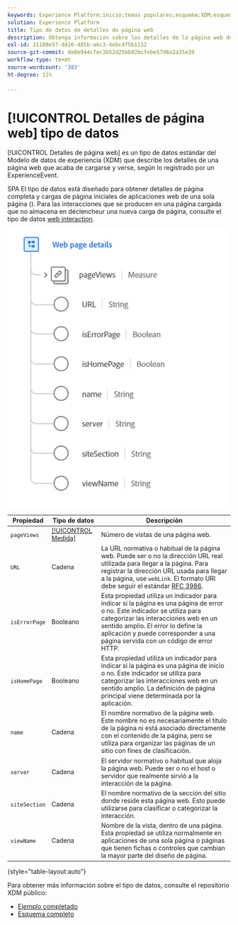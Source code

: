 ```yaml
---
keywords: Experience Platform;inicio;temas populares;esquema;XDM;esquemas;esquemas;Detalles de página web;tipo de datos;tipo de datos;tipo de datos;página web
solution: Experience Platform
title: Tipo de datos de detalles de página web
description: Obtenga información sobre los detalles de la página web del tipo de datos del Modelo de datos de experiencia (XDM).
exl-id: 31108e57-d416-485b-a6c3-4ebc4f5b1152
source-git-commit: de8e944cfec3b52d25bb02bcfebe57d6a2a35e39
workflow-type: tm+mt
source-wordcount: '383'
ht-degree: 11%

---
```


# [!UICONTROL Detalles de página web] tipo de datos

[!UICONTROL Detalles de página web] es un tipo de datos estándar del Modelo de datos de experiencia (XDM) que describe los detalles de una página web que acaba de cargarse y verse, según lo registrado por un ExperienceEvent.

SPA El tipo de datos está diseñado para obtener detalles de página completa y cargas de página iniciales de aplicaciones web de una sola página (). Para las interacciones que se producen en una página cargada que no almacena en déclencheur una nueva carga de página, consulte el tipo de datos [web interaction](./web-interaction.md).

<img src="../images/data-types/web-page-details.PNG" width="500" /><br />

| Propiedad | Tipo de datos | Descripción |
| --- | --- | --- |
| `pageViews` | [[!UICONTROL Medida]](./measure.md) | Número de vistas de una página web. |
| `URL` | Cadena | La URL normativa o habitual de la página web. Puede ser o no la dirección URL real utilizada para llegar a la página. Para registrar la dirección URL usada para llegar a la página, use `webLink`. El formato URI debe seguir el estándar [RFC 3986](https://tools.ietf.org/html/rfc3986). |
| `isErrorPage` | Booleano | Esta propiedad utiliza un indicador para indicar si la página es una página de error o no. Este indicador se utiliza para categorizar las interacciones web en un sentido amplio. El error lo define la aplicación y puede corresponder a una página servida con un código de error HTTP. |
| `isHomePage` | Booleano | Esta propiedad utiliza un indicador para indicar si la página es una página de inicio o no. Este indicador se utiliza para categorizar las interacciones web en un sentido amplio. La definición de página principal viene determinada por la aplicación. |
| `name` | Cadena | El nombre normativo de la página web. Este nombre no es necesariamente el título de la página ni está asociado directamente con el contenido de la página, pero se utiliza para organizar las páginas de un sitio con fines de clasificación. |
| `server` | Cadena | El servidor normativo o habitual que aloja la página web. Puede ser o no el host o servidor que realmente sirvió a la interacción de la página. |
| `siteSection` | Cadena | El nombre normativo de la sección del sitio donde reside esta página web. Esto puede utilizarse para clasificar o categorizar la interacción. |
| `viewName` | Cadena | Nombre de la vista, dentro de una página. Esta propiedad se utiliza normalmente en aplicaciones de una sola página o páginas que tienen fichas o controles que cambian la mayor parte del diseño de página. |

{style="table-layout:auto"}

Para obtener más información sobre el tipo de datos, consulte el repositorio XDM público:

* [Ejemplo completado](https://github.com/adobe/xdm/blob/master/components/datatypes/deprecated/webpagedetails.example.2.json)
* [Esquema completo](https://github.com/adobe/xdm/blob/master/components/datatypes/deprecated/webpagedetails.schema.json)
